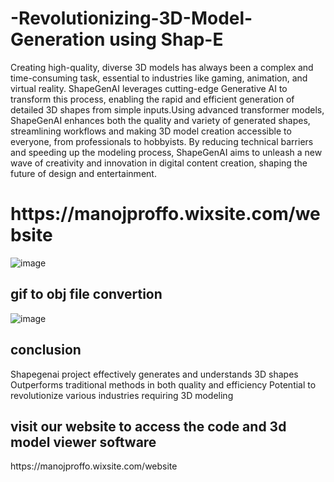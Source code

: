 # -Revolutionizing-3D-Model-Generation using Shap-E


Creating high-quality, diverse 3D models has always been a complex and time-consuming task, essential to industries like gaming, animation, and virtual reality. ShapeGenAI leverages cutting-edge Generative AI to transform this process, enabling the rapid and efficient generation of detailed 3D shapes from simple inputs.Using advanced transformer models, ShapeGenAI enhances both the quality and variety of generated shapes, streamlining workflows and making 3D model creation accessible to everyone, from professionals to hobbyists. By reducing technical barriers and speeding up the modeling process, ShapeGenAI aims to unleash a new wave of creativity and innovation in digital content creation, shaping the future of design and entertainment.

<h1>https://manojproffo.wixsite.com/website</h1>


![image](https://github.com/user-attachments/assets/72ed1622-5840-4e69-84d4-3cdd3b98f0ab)


<h2>gif to obj file convertion</h2>

![image](https://github.com/user-attachments/assets/c3c468a2-20fa-40e9-bdcb-42a5a94b8899)


<h2>conclusion</h2> 
Shapegenai project effectively generates and understands 3D shapes
Outperforms traditional methods in both quality and efficiency
Potential to revolutionize various industries requiring 3D modeling 

<h2> visit our website to access the code and 3d model viewer software </h2>
https://manojproffo.wixsite.com/website
